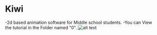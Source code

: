 # Kiwi
-2d based animation software for Middle school students.
-You can View the tutorial in the Folder named "0".
![alt text](https://cdn1.imggmi.com/uploads/2019/9/17/31d4813406d82f6759de6a7fbdd6d55e-full.png)
